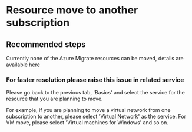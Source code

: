 <properties
  pagetitle="Resource move to another subscription"
  service="microsoft.migrate"
  resource="migrateprojects"
  ms.author="snehaa,panshar"
  selfhelptype="Generic"
  supporttopicids="32675751"
  resourcetags=""
  productpesids="16348"
  cloudenvironments="public,fairfax,usnat,ussec"
  articleid="0d28e894-64c9-495e-91de-540824dab021"
  ownershipid="Compute_AzureMigrate" />
# Resource move to another subscription

## **Recommended steps**

Currently none of the Azure Migrate resources can be moved, details are available [here](https://docs.microsoft.com/azure/azure-resource-manager/management/move-support-resources#microsoftmigrate)


### **For faster resolution please raise this issue in related service**

Please go back to the previous tab, 'Basics' and select the service for the resource that you are planning to move. 

For example, if you are planning to move a virtual network from one subscription to another, please select 'Virtual Network' as the service. For VM move, please select 'Virtual machines for Windows' and so on.